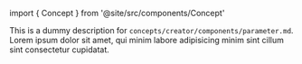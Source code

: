 import { Concept } from '@site/src/components/Concept'

<Concept
  title    = "components/parameter"
  kind     = "Advanced"
  category = "Creator"
  block    = {true}>
This is a dummy description for `concepts/creator/components/parameter.md`.
Lorem ipsum dolor sit amet, qui minim labore adipisicing minim sint cillum sint consectetur cupidatat.
</Concept>

